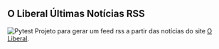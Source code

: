 ## O Liberal Últimas Notícias RSS  
![Pytest](https://github.com/richmont/oliberal-ultimas-noticias-rss/blob/master/.github/workflows/python-app.yml/badge.svg?event=push)
Projeto para gerar um feed rss a partir das notícias do site [O Liberal](https://www.oliberal.com/ultimas-noticias).


